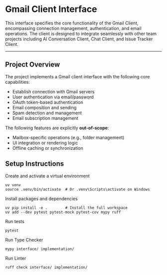 # Gmail Client Interface
This interface specifies the core functionality of the Gmail Client, encompassing connection management, authentication, and email operations. The client is designed to integrate seamlessly with other team projects including AI Conversation Client, Chat Client, and Issue Tracker Client.

---

## Project Overview
The project implements a Gmail client interface with the following core capabilities:
- Establish connection with Gmail servers
- User authentication via email/password
- OAuth token-based authentication
- Email composition and sending
- Spam detection and management
- Email subscription management

The following features are explicitly **out-of-scope**:
- Mailbox-specific operations (e.g., folder management)
- UI integration or rendering logic
- Offline caching or synchronization

## Setup Instructions
Create and activate a virtual environment
```
uv venv
source .venv/bin/activate  # Or .venv\Scripts\activate on Windows
```
Install  packages and dependencies
```
uv pip install -e .        # Install the full workspace
uv add --dev pytest pytest-mock pytest-cov mypy ruff
```
Run tests
```
pytest
```
Run Type Checker
```
mypy interface/ implementation/
```
Run Linter
```
ruff check interface/ implementation/
```

